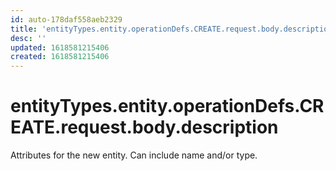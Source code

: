 ```yaml
---
id: auto-178daf558aeb2329
title: 'entityTypes.entity.operationDefs.CREATE.request.body.description'
desc: ''
updated: 1618581215406
created: 1618581215406
---
```

# entityTypes.entity.operationDefs.CREATE.request.body.description

Attributes for the new entity. Can include name and/or type.